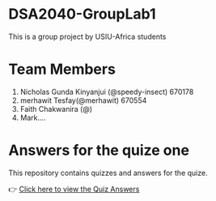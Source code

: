 # DSA2040-GroupLab1
This is a group project by USIU-Africa students 
# Team Members
1. Nicholas Gunda Kinyanjui (@speedy-insect) 670178
2. merhawit Tesfay(@merhawit) 670554
3. Faith Chakwanira (@)
4. Mark....

# Answers for the quize one 

This repository contains quizzes and answers for the quize.

👉 [Click here to view the Quiz Answers](Quiz_Answers.md)
